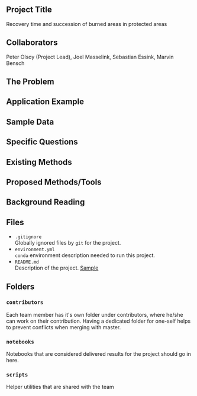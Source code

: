 ## Project Title
Recovery time and succession of burned areas in protected areas

## Collaborators
Peter Olsoy (Project Lead), Joel Masselink, Sebastian Essink, Marvin Bensch

## The Problem

## Application Example

## Sample Data

## Specific Questions

## Existing Methods

## Proposed Methods/Tools

## Background Reading

## Files

* `.gitignore`
<br> Globally ignored files by `git` for the project.
* `environment.yml`
<br> `conda` environment description needed to run this project.
* `README.md`
<br> Description of the project. [Sample](https://geohackweek.github.io/wiki/github_project_management.html#project-guidelines)

## Folders

### `contributors`
Each team member has it's own folder under contributors, where he/she can
work on their contribution. Having a dedicated folder for one-self helps to 
prevent conflicts when merging with master.

### `notebooks`
Notebooks that are considered delivered results for the project should go in
here.

### `scripts`
Helper utilities that are shared with the team

